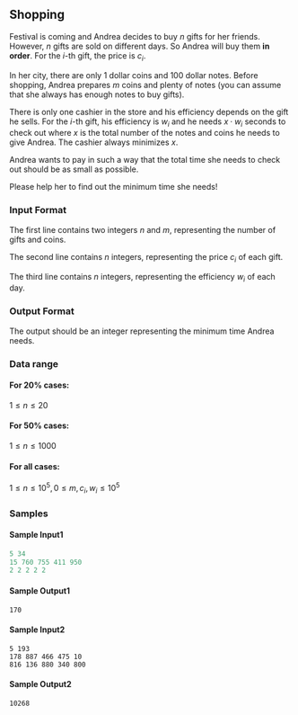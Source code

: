 ## Shopping

Festival is coming and Andrea decides to buy $n$ gifts for her friends. However, $n$ gifts are sold on different days. So Andrea will buy them **in order**. For the $i$-th gift, the price is $c_i$.

In her city, there are only 1 dollar coins and 100 dollar notes. Before shopping, Andrea prepares $m$ coins and plenty of notes (you can assume that she always has enough notes to buy gifts).

There is only one cashier in the store and his efficiency depends on the gift he sells. For the $i$-th gift, his efficiency is $w_i$ and he needs $x·w_i$ seconds to check out where $x$ is the total number of the notes and coins he needs to give Andrea. The cashier always minimizes $x$.

Andrea wants to pay in such a way that the total time she needs to check out should be as small as possible.

Please help her to find out the minimum time she needs!

### Input Format

The first line contains two integers $n$ and $m$, representing the number of gifts and coins.

The second line contains $n$ integers, representing the price $c_i$ of each gift.

The third line contains $n$ integers, representing the efficiency $w_i$ of each day.

### Output Format

The output should be an integer representing the minimum time Andrea needs.

### Data range

#### For 20% cases:

$1≤n≤20$

#### For 50% cases:

$1≤n≤1000$

#### For all cases:

$1≤n≤10^5,0≤m,c_i,w_i≤10^5$

### Samples

#### Sample Input1

```mathematica
5 34
15 760 755 411 950
2 2 2 2 2
```

#### Sample Output1

```
170
```

#### Sample Input2

```
5 193
178 887 466 475 10
816 136 880 340 800
```

#### Sample Output2

```
10268
```